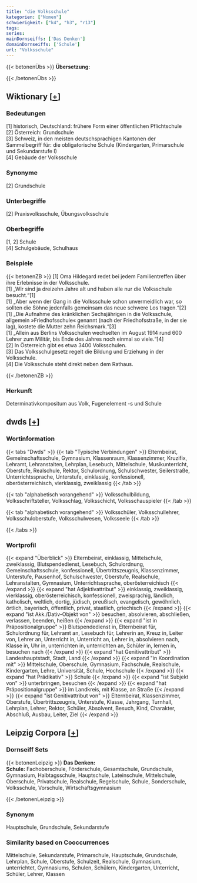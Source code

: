 ```yaml
---
title: "die Volksschule"
kategorien: ["Nomen"]
schwierigkeit: ["k4", "h3", "r13"]
tags:
series:
mainDornseiffs: ['Das Denken']
domainDornseiffs: ['Schule']
url: "Volksschule"
---
```


{{< betonenÜbs >}}
**Übersetzung:**  
  
{{< /betonenÜbs >}}

## Wiktionary [[+](https://de.wiktionary.org/wiki/Volksschule)]

### Bedeutungen
[1] historisch, Deutschland: frühere Form einer öffentlichen Pflichtschule  
[2] Österreich: Grundschule  
[3] Schweiz, in den meisten deutschsprachigen Kantonen der Sammelbegriff für: die obligatorische Schule (Kindergarten, Primarschule und Sekundarstufe I)  
[4] Gebäude der Volksschule  

### Synonyme
[2] Grundschule  

### Unterbegriffe
[2] Praxisvolksschule, Übungsvolksschule  

### Oberbegriffe
[1, 2] Schule  
[4] Schulgebäude, Schulhaus  

### Beispiele
{{< betonenZB >}}
[1] Oma Hildegard redet bei jedem Familientreffen über ihre Erlebnisse in der Volksschule.  
[1] „Wir sind ja dreizehn Jahre alt und haben alle nur die Volksschule besucht.“[1]  
[1] „Aber wenn der Gang in die Volksschule schon unvermeidlich war, so sollten die Söhne jedenfalls gemeinsam das neue schwere Los tragen.“[2]  
[1] „Die Aufnahme des kränklichen Sechsjährigen in die Volksschule, allgemein »Friedhofsschule« genannt (nach der Friedhofsstraße, in der sie lag), kostete die Mutter zehn Reichsmark.“[3]  
[1] „Allein aus Berlins Volksschulen wechselten im August 1914 rund 600 Lehrer zum Militär, bis Ende des Jahres noch einmal so viele.“[4]  
[2] In Österreich gibt es etwa 3400 Volksschulen.  
[3] Das Volksschulgesetz regelt die Bildung und Erziehung in der Volksschule.  
[4] Die Volksschule steht direkt neben dem Rathaus.  

{{< /betonenZB >}}
### Herkunft
Determinativkompositum aus Volk, Fugenelement -s und Schule  



## dwds [[+](https://www.dwds.de/wb/Volksschule)]

### Wortinformation
{{< tabs "Dwds" >}}
{{< tab "Typische Verbindungen" >}}
Elternbeirat, Gemeinschaftsschule, Gymnasium, Klassenraum, Klassenzimmer, Kruzifix, Lehramt, Lehranstalten, Lehrplan, Lesebuch, Mittelschule, Musikunterricht, Oberstufe, Realschule, Rektor, Schulordnung, Schulschwester, Seilerstraße, Unterrichtssprache, Unterstufe, einklassig, konfessionell, oberösterreichisch, vierklassig, zweiklassig
{{< /tab >}}

{{< tab "alphabetisch vorangehend" >}}
Volksschulbildung, Volksschriftsteller, Volksschlag, Volksschicht, Volksschauspieler
{{< /tab >}}

{{< tab "alphabetisch vorangehend" >}}
Volksschüler, Volksschullehrer, Volksschuloberstufe, Volksschulwesen, Volksseele
{{< /tab >}}

{{< /tabs >}}

### Wortprofil
{{< expand "Überblick" >}} Elternbeirat, einklassig, Mittelschule, zweiklassig, Blutspendedienst, Lesebuch, Schulordnung, Gemeinschaftsschule, konfessionell, Übertrittszeugnis, Klassenzimmer, Unterstufe, Pausenhof, Schulschwester, Oberstufe, Realschule, Lehranstalten, Gymnasium, Unterrichtssprache, oberösterreichisch {{< /expand >}}
{{< expand "hat Adjektivattribut" >}} einklassig, zweiklassig, vierklassig, oberösterreichisch, konfessionell, zweisprachig, ländlich, katholisch, weltlich, dortig, jüdisch, preußisch, evangelisch, gewöhnlich, örtlich, bayerisch, öffentlich, privat, staatlich, griechisch {{< /expand >}}
{{< expand "ist Akk./Dativ-Objekt von" >}} besuchen, absolvieren, abschließen, verlassen, beenden, heißen {{< /expand >}}
{{< expand "ist in Präpositionalgruppe" >}} Blutspendedienst in, Elternbeirat für, Schulordnung für, Lehramt an, Lesebuch für, Lehrerin an, Kreuz in, Leiter von, Lehrer an, Unterricht in, Unterricht an, Lehrer in, absolvieren nach, Klasse in, Uhr in, unterrichten in, unterrichten an, Schüler in, lernen in, besuchen nach {{< /expand >}}
{{< expand "hat Genitivattribut" >}} Landeshauptstadt, Stadt, Land {{< /expand >}}
{{< expand "in Koordination mit" >}} Mittelschule, Oberschule, Gymnasium, Fachschule, Realschule, Kindergarten, Lehre, Universität, Schule, Hochschule {{< /expand >}}
{{< expand "hat Prädikativ" >}} Schule {{< /expand >}}
{{< expand "ist Subjekt von" >}} unterbringen, besuchen {{< /expand >}}
{{< expand "hat Präpositionalgruppe" >}} im Landkreis, mit Klasse, an Straße {{< /expand >}}
{{< expand "ist Genitivattribut von" >}} Elternbeirat, Klassenzimmer, Oberstufe, Übertrittszeugnis, Unterstufe, Klasse, Jahrgang, Turnhall, Lehrplan, Lehrer, Rektor, Schüler, Absolvent, Besuch, Kind, Charakter, Abschluß, Ausbau, Leiter, Ziel {{< /expand >}}

## Leipzig Corpora [[+](https://corpora.uni-leipzig.de/en/res?word=Volksschule&corpusId=deu_newscrawl-public_2018)]

### Dornseiff Sets
{{< betonenLeipzig >}}
**Das Denken:**  
**Schule:** Fachoberschule, Förderschule, Gesamtschule, Grundschule, Gymnasium, Halbtagsschule, Hauptschule, Lateinschule, Mittelschule, Oberschule, Privatschule, Realschule, Regelschule, Schule, Sonderschule, Volksschule, Vorschule, Wirtschaftsgymnasium  

{{< /betonenLeipzig >}}

### Synonym
Hauptschule, Grundschule, Sekundarstufe


### Similarity based on Cooccurrences
Mittelschule, Sekundarstufe, Primarschule, Hauptschule, Grundschule, Lehrplan, Schule, Oberstufe, Schulzeit, Realschule, Gymnasium, unterrichtet, Gymnasiums, Schulen, Schülern, Kindergarten, Unterricht, Schüler, Lehrer, Klassen

